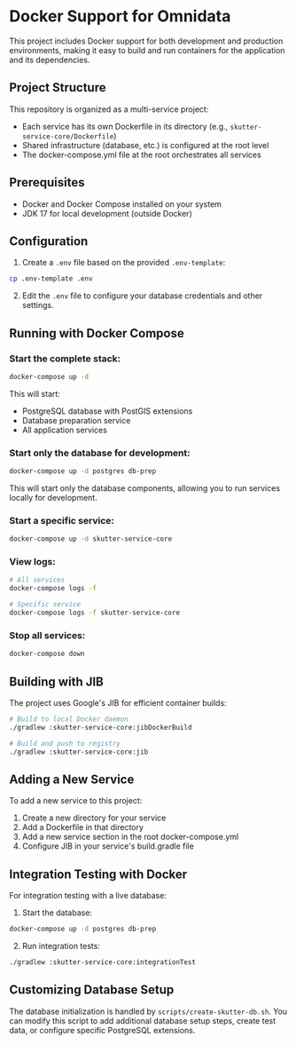 # Docker Support for Omnidata

This project includes Docker support for both development and production environments, making it easy to build and run containers for the application and its dependencies.

## Project Structure

This repository is organized as a multi-service project:
- Each service has its own Dockerfile in its directory (e.g., `skutter-service-core/Dockerfile`)
- Shared infrastructure (database, etc.) is configured at the root level
- The docker-compose.yml file at the root orchestrates all services

## Prerequisites

- Docker and Docker Compose installed on your system
- JDK 17 for local development (outside Docker)

## Configuration

1. Create a `.env` file based on the provided `.env-template`:

```bash
cp .env-template .env
```

2. Edit the `.env` file to configure your database credentials and other settings.

## Running with Docker Compose

### Start the complete stack:

```bash
docker-compose up -d
```

This will start:
- PostgreSQL database with PostGIS extensions
- Database preparation service
- All application services

### Start only the database for development:

```bash
docker-compose up -d postgres db-prep
```

This will start only the database components, allowing you to run services locally for development.

### Start a specific service:

```bash
docker-compose up -d skutter-service-core
```

### View logs:

```bash
# All services
docker-compose logs -f

# Specific service
docker-compose logs -f skutter-service-core
```

### Stop all services:

```bash
docker-compose down
```

## Building with JIB

The project uses Google's JIB for efficient container builds:

```bash
# Build to local Docker daemon
./gradlew :skutter-service-core:jibDockerBuild

# Build and push to registry
./gradlew :skutter-service-core:jib
```

## Adding a New Service

To add a new service to this project:

1. Create a new directory for your service
2. Add a Dockerfile in that directory
3. Add a new service section in the root docker-compose.yml
4. Configure JIB in your service's build.gradle file

## Integration Testing with Docker

For integration testing with a live database:

1. Start the database:

```bash
docker-compose up -d postgres db-prep
```

2. Run integration tests:

```bash
./gradlew :skutter-service-core:integrationTest
```

## Customizing Database Setup

The database initialization is handled by `scripts/create-skutter-db.sh`. You can modify this script to add additional database setup steps, create test data, or configure specific PostgreSQL extensions. 